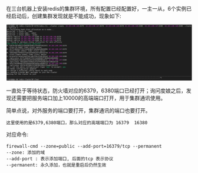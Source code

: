 

在三台机器上安装redis的集群环境，所有配置已经配置好，一主一从，6个实例已经启动后，创建集群发现就是不能成功，现象如下:

![](../../image/redis/firewalld-redis.png)

一直处于等待状态，防火墙对应的6379，6380端口已经打开；询问度娘之后，发现还需要把服务端口加上10000的高端端口打开，用于集群通讯使用。

简单点说，对外服务的端口要打开，集群通讯的端口也要打开。

```shell
这里使用的是6379,6380端口，那么对应的高端端口为 16379  16380
```

对应命令:

```shell
firewall-cmd --zone=public --add-port=16379/tcp --permanent
--zone: 添加的域
--add-port : 表示添加端口, 后面的tcp 表示协议
--permanent: 永久添加，也就是重启后仍然生效
```

